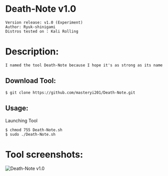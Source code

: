 
#	 Death-Note v1.0
    Version release: v1.0 (Experiment)
    Author: Ryuk-shinigami
    Distros tested on : Kali Rolling

# Description:
	I named the tool Death-Note because I hope it's as strong as its name
## Download Tool:

```
$ git clone https://github.com/masteryi201/Death-Note.git

```
## Usage:
Launching Tool
```
$ chmod 755 Death-Note.sh
$ sudo ./Death-Note.sh

```
# Tool screenshots:
![Death-Note v1.0](https://u.cubeupload.com/whoami5998/1200x630bb.jpg)
